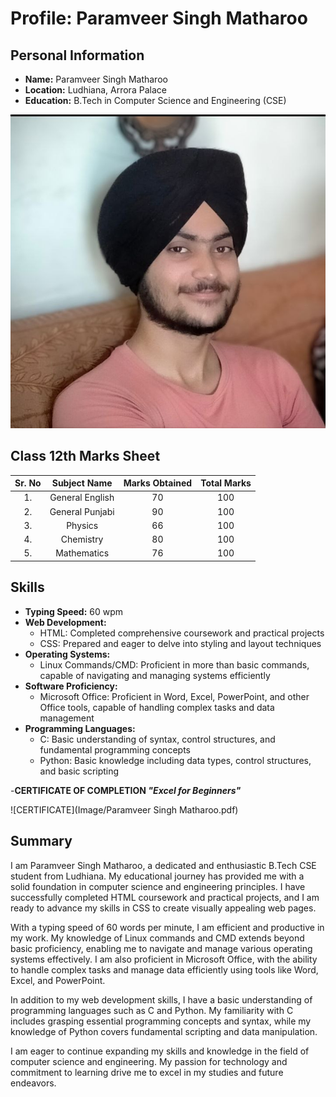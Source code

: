 # Profile: Paramveer Singh Matharoo

## Personal Information
- **Name:** Paramveer Singh Matharoo
- **Location:** Ludhiana, Arrora Palace
- **Education:** B.Tech in Computer Science and Engineering (CSE)

![Error 404](/Image/photo_2024-07-12_20-53-03.png)

## Class 12th  Marks Sheet

 |Sr. No|Subject Name   | Marks Obtained | Total Marks |
 |:----:|:-------------:|:--------------:|:-----------:|
 |1.    |General English| 70             | 100         |
 |2.    |General Punjabi| 90             | 100         | 
 |3.    |Physics        | 66             | 100         |
 |4.    | Chemistry     | 80             | 100         |
 |5.    | Mathematics   | 76             | 100         |


## Skills
- **Typing Speed:** 60 wpm
- **Web Development:**
  - HTML: Completed comprehensive coursework and practical projects
  - CSS: Prepared and eager to delve into styling and layout techniques
- **Operating Systems:**
  - Linux Commands/CMD: Proficient in more than basic commands, capable of navigating and managing systems efficiently
- **Software Proficiency:**
  - Microsoft Office: Proficient in Word, Excel, PowerPoint, and other Office tools, capable of handling complex tasks and data management
- **Programming Languages:**
  - C: Basic understanding of syntax, control structures, and fundamental programming concepts
  - Python: Basic knowledge including data types, control structures, and basic scripting
 
-**CERTIFICATE OF COMPLETION _"Excel for Beginners"_**

![CERTIFICATE](Image/Paramveer Singh Matharoo.pdf)

## Summary
I am Paramveer Singh Matharoo, a dedicated and enthusiastic B.Tech CSE student from Ludhiana. My educational journey has provided me with a solid foundation in computer science and engineering principles. I have successfully completed HTML coursework and practical projects, and I am ready to advance my skills in CSS to create visually appealing web pages.

With a typing speed of 60 words per minute, I am efficient and productive in my work. My knowledge of Linux commands and CMD extends beyond basic proficiency, enabling me to navigate and manage various operating systems effectively. I am also proficient in Microsoft Office, with the ability to handle complex tasks and manage data efficiently using tools like Word, Excel, and PowerPoint.

In addition to my web development skills, I have a basic understanding of programming languages such as C and Python. My familiarity with C includes grasping essential programming concepts and syntax, while my knowledge of Python covers fundamental scripting and data manipulation.

I am eager to continue expanding my skills and knowledge in the field of computer science and engineering. My passion for technology and commitment to learning drive me to excel in my studies and future endeavors.
